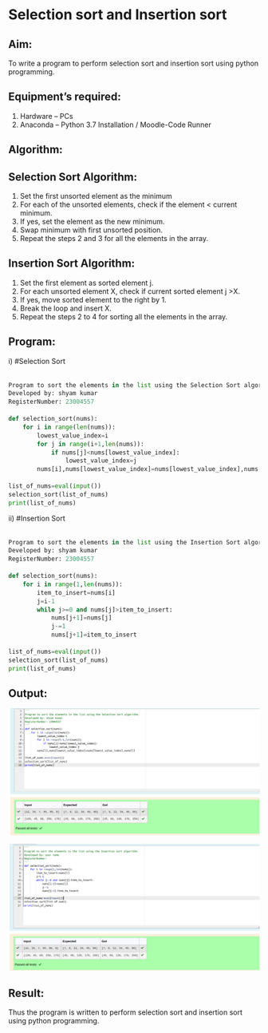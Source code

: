 # Selection sort and Insertion sort
## Aim:
To write a program to perform selection sort and insertion sort using python programming.
## Equipment’s required:
1.	Hardware – PCs
2.	Anaconda – Python 3.7 Installation / Moodle-Code Runner
## Algorithm:
## Selection Sort Algorithm:
1.	Set the first unsorted element as the minimum
2.	For each of the unsorted elements, check if the element < current minimum.
3.	If yes, set the element as the new minimum.
4.	Swap minimum with first unsorted position.
5.	Repeat the steps 2 and 3 for all the elements in the array.
## Insertion Sort Algorithm:
1.	Set the first element as sorted element j.
2.	For each unsorted element X, check if current sorted element j >X.
3.	If yes, move sorted element to the right by 1.
4.	Break the loop and insert X.
5.	Repeat the steps 2 to 4 for sorting all the elements in the array.
## Program:
i)	#Selection Sort
```python

Program to sort the elements in the list using the Selection Sort algorithm.
Developed by: shyam kumar
RegisterNumber: 23004557

def selection_sort(nums):
    for i in range(len(nums)):
        lowest_value_index=i
        for j in range(i+1,len(nums)):
            if nums[j]<nums[lowest_value_index]:
                lowest_value_index=j
        nums[i],nums[lowest_value_index]=nums[lowest_value_index],nums[i]
        
list_of_nums=eval(input())
selection_sort(list_of_nums)
print(list_of_nums)

```
ii)	#Insertion Sort
```python

Program to sort the elements in the list using the Insertion Sort algorithm.
Developed by: shyam kumar
RegisterNumber: 23004557

def selection_sort(nums):
    for i in range(1,len(nums)):
        item_to_insert=nums[i]
        j=i-1
        while j>=0 and nums[j]>item_to_insert:
            nums[j+1]=nums[j]
            j-=1
            nums[j+1]=item_to_insert
        
list_of_nums=eval(input())
selection_sort(list_of_nums)
print(list_of_nums)

```



## Output:
![output](expi.png)



![output](expii.png)


## Result:
Thus the program is written to perform selection sort and insertion sort using python programming.
